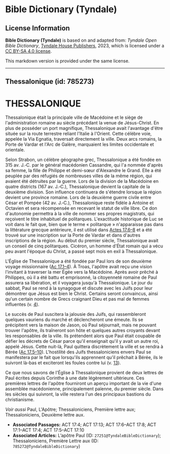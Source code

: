 # Bible Dictionary (Tyndale)

## License Information

**Bible Dictionary (Tyndale)** is based on and adapted from: _Tyndale Open Bible Dictionary_, [Tyndale House Publishers](https://tyndaleopenresources.com/), 2023, which is licensed under a [CC BY-SA 4.0 license](https://creativecommons.org/licenses/by-sa/4.0/legalcode.en).

This markdown version is provided under the same license.



--------------------------------

## Thessalonique (id: 785273)

THESSALONIQUE
=============

Thessalonique était la principale ville de Macédoine et le siège de l'administration romaine au siècle précédant la venue de Jésus\-Christ. En plus de posséder un port magnifique, Thessalonique avait l'avantage d'être située sur la route terrestre reliant l'Italie à l'Orient. Cette célèbre voie, appelée la Via Egnatia, traversait directement la ville. Deux arcs romains, la Porte de Vardar et l'Arc de Galère, marquaient les limites occidentale et orientale.

Selon Strabon, un célèbre géographe grec, Thessalonique a été fondée en 315 av. J.‑C. par le général macédonien Cassandre, qui l'a nommée d'après sa femme, la fille de Philippe et demi\-sœur d'Alexandre le Grand. Elle a été peuplée par des réfugiés de nombreuses villes de la même région, qui avaient été détruites par la guerre. Lors de la division de la Macédoine en quatre districts (167 av. J.‑C.), Thessalonique devient la capitale de la deuxième division. Son influence continuera de s'étendre lorsque la région devient une province romaine. Lors de la deuxième guerre civile entre César et Pompée (42 av. J.‑C.), Thessalonique reste fidèle à Antoine et Octavien et sera récompensée en recevant le statut de ville libre. Ce don d'autonomie permettra à la ville de nommer ses propres magistrats, qui reçoivent le titre inhabituel de politarques. L'exactitude historique de Luc se voit dans le fait que, bien que le terme « politarque » n'apparaisse pas dans la littérature grecque antérieure, il est utilisé dans [Actes 17\.6–8](https://ref.ly/Acts17:6-Acts17:8) et a été trouvé sur une inscription sur la Porte de Vardar et dans d'autres inscriptions de la région. Au début du premier siècle, Thessalonique avait un conseil de cinq politarques. Cicéron, un homme d'État romain qui a vécu peu avant l'époque du Christ, a passé sept mois en exil à Thessalonique.

L'Église de Thessalonique a été fondée par Paul lors de son deuxième voyage missionnaire ([Ac 17\.1–4](https://ref.ly/Acts17:1-Acts17:4)). À Troas, l'apôtre avait reçu une vision l'invitant à traverser la mer Égée vers la Macédoine. Après avoir prêché à Philippes, où il a été battu et emprisonné, la citoyenneté romaine de Paul assurera sa libération, et il voyagera jusqu'à Thessalonique. Le jour du sabbat, Paul se rend à la synagogue et discute avec les Juifs pour leur démontrer que Jésus est bien le Christ. Certains seront convaincus, ainsi qu'un certain nombre de Grecs craignant Dieu et pas mal de femmes influentes (v. [4](https://ref.ly/Acts17:4)).

Le succès de Paul suscitera la jalousie des Juifs, qui rassembleront quelques vauriens du marché et déclencheront une émeute. Ils se précipitent vers la maison de Jason, où Paul séjournait, mais ne pouvant trouver l'apôtre, ils traîneront son hôte et quelques autres croyants devant les responsables de la ville. Ils prétendent alors que Paul était coupable de défier les décrets de César parce qu'il enseignait qu'il y avait un autre roi, appelé Jésus. Cette nuit\-là, Paul quittera discrètement la ville et se rendra à Bérée ([Ac 17\.5–10](https://ref.ly/Acts17:5-Acts17:10)). L'hostilité des Juifs thessaloniciens envers Paul se manifestera par le fait que lorsqu'ils apprennent qu'il prêchait à Bérée, ils le suivront là\-bas et exciteront les foules contre lui (v. [13](https://ref.ly/Acts17:13)).

Ce que nous savons de l'Église à Thessalonique provient de deux lettres de Paul écrites depuis Corinthe à une date légèrement ultérieure. Ces premières lettres de l'apôtre fourniront un aperçu important de la vie d'une assemblée macédonienne, principalement païenne, du premier siècle. Dans les siècles qui suivront, la ville restera l'un des principaux bastions du christianisme.

*Voir aussi* Paul, L'Apôtre; Thessaloniciens, Première lettre aux; Thessaloniciens, Deuxième lettre aux.

* **Associated Passages:** ACT 17:4; ACT 17:13; ACT 17:6–ACT 17:8; ACT 17:1–ACT 17:4; ACT 17:5–ACT 17:10
* **Associated Articles:** L’apôtre Paul (ID: `27251@TyndaleBibleDictionary`); Thessaloniciens, Première Lettre aux (ID: `785272@TyndaleBibleDictionary`)

